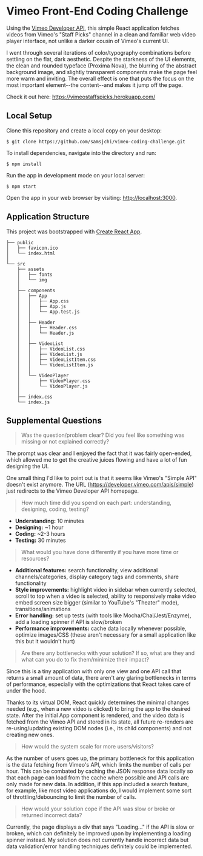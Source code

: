 # Vimeo Front-End Coding Challenge
Using the [Vimeo Developer API](https://developer.vimeo.com/), this simple React application fetches videos from Vimeo's "Staff Picks" channel in a clean and familiar web video player interface, not unlike a darker cousin of Vimeo's current UI.

I went through several iterations of color/typography combinations before settling on the flat, dark aesthetic. Despite the starkness of the UI elements, the clean and rounded typeface (Proxima Nova), the blurring of the abstract background image, and slightly transparent components make the page feel more warm and inviting. The overall effect is one that puts the focus on the most important element--the content--and makes it jump off the page.

Check it out here:  https://vimeostaffspicks.herokuapp.com/

## Local Setup
Clone this repository and create a local copy on your desktop:
```
$ git clone https://github.com/samsjchi/vimeo-coding-challenge.git
```
To install dependencies, navigate into the directory and run:
```
$ npm install
```
Run the app in development mode on your local server:
```
$ npm start
```
Open the app in your web browser by visiting: [http://localhost:3000](http://localhost:3000).

## Application Structure
This project was bootstrapped with [Create React App](https://github.com/facebookincubator/create-react-app).
```
├── public
│   ├── favicon.ico
│   └── index.html
│
└── src
    ├── assets
    │   ├── fonts
    │   └── img
    │
    ├── components
    │   ├── App
    │   │   ├── App.css
    │   │   ├── App.js
    │   │   └── App.test.js
    │   │
    │   ├── Header
    │   │   ├── Header.css
    │   │   └── Header.js
    │   │
    │   ├── VideoList
    │   │   ├── VideoList.css
    │   │   ├── VideoList.js
    │   │   ├── VideoListItem.css
    │   │   └── VideoListItem.js
    │   │
    │   └── VideoPlayer
    │       ├── VideoPlayer.css
    │       └── VideoPlayer.js
    │
    ├── index.css
    └── index.js
```

## Supplemental Questions
>Was the question/problem clear? Did you feel like something was missing or not explained correctly?

The prompt was clear and I enjoyed the fact that it was fairly open-ended, which allowed me to get the creative juices flowing and have a lot of fun designing the UI.

One small thing I'd like to point out is that it seems like Vimeo's "Simple API" doesn't exist anymore. The URL (https://developer.vimeo.com/apis/simple) just redirects to the Vimeo Developer API homepage.

>How much time did you spend on each part: understanding, designing, coding, testing?

* **Understanding:**  10 minutes
* **Designing:**  ~1 hour
* **Coding:**  ~2-3 hours
* **Testing:**  30 minutes

>What would you have done differently if you have more time or resources?

* **Additional features:**  search functionality, view additional channels/categories, display category tags and comments, share functionality
* **Style improvements:**  highlight video in sidebar when currently selected, scroll to top when a video is selected, ability to responsively make video embed screen size bigger (similar to YouTube's "Theater" mode), transitions/animations
* **Error handling:**  set up tests (with tools like Mocha/Chai/Jest/Enzyme), add a loading spinner if API is slow/broken
* **Performance improvements:**  cache data locally whenever possible, optimize images/CSS (these aren't necessary for a small application like this but it wouldn't hurt)

>Are there any bottlenecks with your solution? If so, what are they and what can you do to fix them/minimize their impact?

Since this is a tiny application with only one view and one API call that returns a small amount of data, there aren't any glaring bottlenecks in terms of performance, especially with the optimizations that React takes care of under the hood.

Thanks to its virtual DOM, React quickly determines the minimal changes needed (e.g., when a new video is clicked) to bring the app to the desired state. After the initial App component is rendered, and the video data is fetched from the Vimeo API and stored in its state, all future re-renders are re-using/updating existing DOM nodes (i.e., its child components) and not creating new ones.

>How would the system scale for more users/visitors?

As the number of users goes up, the primary bottleneck for this application is the data fetching from Vimeo's API, which limits the number of calls per hour. This can be combated by caching the JSON response data locally so that each page can load from the cache where possible and API calls are only made for new data. In addition, if this app included a search feature, for example, like most video applications do, I would implement some sort of throttling/debouncing to limit the number of calls.

>How would your solution cope if the API was slow or broke or returned incorrect data?

Currently, the page displays a div that says "Loading..." if the API is slow or broken, which can definitely be improved upon by implementing a loading spinner instead. My solution does not currently handle incorrect data but data validation/error handling techniques definitely could be implemented.
